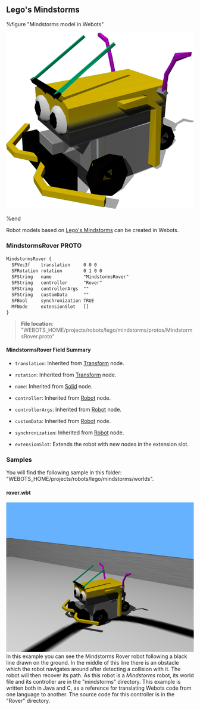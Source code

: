 ## Lego's Mindstorms

%figure "Mindstorms model in Webots"

![model.png](images/robots/mindstorms/model.png)

%end

Robot models based on [Lego's Mindstorms](https://www.lego.com/en-us/mindstorms) can be created in Webots.

### MindstormsRover PROTO

```
MindstormsRover {
  SFVec3f    translation     0 0 0
  SFRotation rotation        0 1 0 0
  SFString   name            "MindstormsRover"
  SFString   controller      "Rover"
  SFString   controllerArgs  ""
  SFString   customData      ""
  SFBool     synchronization TRUE
  MFNode     extensionSlot   []
}
```

> **File location**: "WEBOTS\_HOME/projects/robots/lego/mindstorms/protos/MindstormsRover.proto"

#### MindstormsRover Field Summary

- `translation`: Inherited from [Transform](../reference/transform.md) node.

- `rotation`: Inherited from [Transform](../reference/transform.md) node.

- `name`: Inherited from [Solid](../reference/solid.md) node.

- `controller`: Inherited from [Robot](../reference/robot.md) node.

- `controllerArgs`: Inherited from [Robot](../reference/robot.md) node.

- `customData`: Inherited from [Robot](../reference/robot.md) node.

- `synchronization`: Inherited from [Robot](../reference/robot.md) node.

- `extensionSlot`: Extends the robot with new nodes in the extension slot.

### Samples

You will find the following sample in this folder: "WEBOTS\_HOME/projects/robots/lego/mindstorms/worlds".

#### rover.wbt

![rover.wbt.png](images/robots/mindstorms/rover.wbt.png) In this example you can see the Mindstorms Rover robot following a black line drawn on the ground.
In the middle of this line there is an obstacle which the robot navigates around after detecting a collision with it.
The robot will then recover its path.
As this robot is a *Mindstorms* robot, its world file and its controller are in the "mindstorms" directory.
This example is written both in Java and C, as a reference for translating Webots code from one language to another.
The source code for this controller is in the "Rover" directory.
